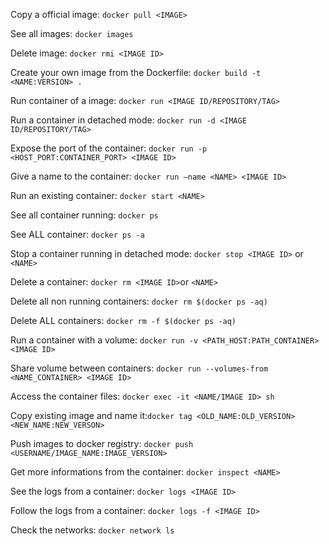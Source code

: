 Copy a official image:  `docker pull <IMAGE>`

See all images: `docker images`

Delete image: `docker rmi <IMAGE ID>`

Create your own image from the Dockerfile: `docker build -t <NAME:VERSION> .`

Run container of a image: `docker run <IMAGE ID/REPOSITORY/TAG>`

Run a container in detached mode: `docker run -d <IMAGE ID/REPOSITORY/TAG>` 

Expose the port of the container: `docker run -p <HOST_PORT:CONTAINER_PORT> <IMAGE ID>`

Give a name to the container: `docker run —name <NAME> <IMAGE ID>`

Run an existing container: `docker start <NAME>`

See all container running: `docker ps`

See ALL container: `docker ps -a`

Stop a container running in detached mode: `docker stop <IMAGE ID>` or `<NAME>`

Delete a container: `docker rm <IMAGE ID>`or `<NAME>`

Delete all non running containers: `docker rm $(docker ps -aq)`

Delete ALL containers: `docker rm -f $(docker ps -aq)`

Run a container with a volume: `docker run -v <PATH_HOST:PATH_CONTAINER> <IMAGE ID>`

Share volume between containers: `docker run --volumes-from <NAME_CONTAINER> <IMAGE ID>`

Access the container files: `docker exec -it <NAME/IMAGE ID> sh`

Copy existing image and name it:`docker tag <OLD_NAME:OLD_VERSION> <NEW_NAME:NEW_VERSON>` 

Push images to docker registry: `docker push <USERNAME/IMAGE_NAME:IMAGE_VERSION>`

Get more informations from the container: `docker inspect <NAME>`

See the logs from a container: `docker logs <IMAGE ID>`

Follow the logs from a container: `docker logs -f <IMAGE ID>` 

Check the networks: `docker network ls`
